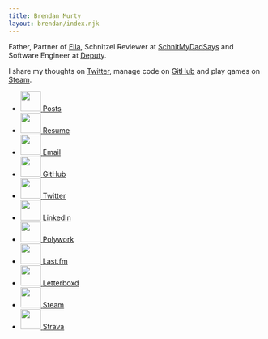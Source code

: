 ```yaml
---
title: Brendan Murty
layout: brendan/index.njk
---
```


Father, Partner of [Ella](http://ellacondon.com/),
Schnitzel Reviewer at [SchnitMyDadSays](http://schnitmydadsays.com/) and
Software Engineer at [Deputy](https://www.deputy.com/).

I share my thoughts on [Twitter](https://twitter.com/brendanmurty),
manage code on [GitHub](https://github.com/brendanmurty?tab=repositories)
and play games on [Steam](http://steamcommunity.com/id/brendanmurty).

<ul class="listing social">
    <li>
        <a href="/brendan/posts" title="View my Posts">
            <img alt="" height="40" width="40" class="svg" src="/svg/file-alt.svg">
            <span>Posts</span>
        </a>
    </li>
    <li>
        <a href="/brendan/resume" title="View my Resume">
            <img alt="" height="40" width="40" class="svg" src="/svg/briefcase.svg">
            <span>Resume</span>
        </a>
    </li>
    <li>
        <a href="mailto:b@murty.io" title="Send me an email at b@murty.io">
            <img alt="" height="40" width="40" class="svg" src="/svg/envelope.svg">
            <span>Email</span>
        </a>
    </li>
    <li>
        <a href="https://github.com/brendanmurty" title="View my code repositories on GitHub">
            <img alt="" height="40" width="40" class="svg" src="/svg/github.svg">
            <span>GitHub</span>
        </a>
    </li>
    <li>
        <a href="https://twitter.com/brendanmurty" title="View my Twitter profile">
            <img alt="" height="40" width="40" class="svg" src="/svg/twitter.svg">
            <span>Twitter</span>
        </a>
    </li>
    <li>
        <a href="https://www.linkedin.com/in/brendanmurty/" title="View my LinkedIn profile">
            <img alt="" height="40" width="40" class="svg" src="/svg/linkedin.svg">
            <span>LinkedIn</span>
        </a>
    </li>
    <li>
        <a href="https://www.polywork.com/brendanmurty" title="View my Polywork profile">
            <img alt="" height="40" width="40" class="svg" src="/svg/user-tie-solid.svg">
            <span>Polywork</span>
        </a>
    </li>
    <li>
        <a href="https://www.last.fm/user/brendanmurty" title="Review my favourite music">
            <img alt="" height="40" width="40" class="svg" src="/svg/lastfm-square-brands.svg">
            <span>Last.fm</span>
        </a>
    </li>
    <li>
        <a href="https://letterboxd.com/brendanmurty/" title="Review my favourite movies">
            <img alt="" height="40" width="40" class="svg" src="/svg/film-solid.svg">
            <span>Letterboxd</span>
        </a>
    </li>
    <li>
        <a href="https://steamcommunity.com/id/brendanmurty" title="Join me in a game on Steam">
            <img alt="" height="40" width="40" class="svg" src="/svg/steam.svg">
            <span>Steam</span>
        </a>
    </li>
    <li>
        <a href="https://www.strava.com/athletes/83769199" title="View my exercise statistics">
            <img alt="" height="40" width="40" class="svg" src="/svg/bicycle-regular.svg">
            <span>Strava</span>
        </a>
    </li>
</ul>